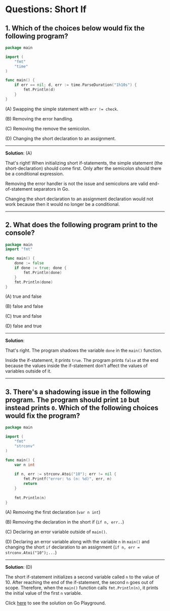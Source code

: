 # Questions: Short If #

## 1. Which of the choices below would fix the following program? ##

```go
package main

import (
	"fmt"
	"time"
)

func main() {
	if err == nil; d, err := time.ParseDuration("1h10s") {
		fmt.Println(d)
	}
}
```

(A) Swapping the simple statement with `err != check`.

(B) Removing the error handling.

(C) Removing the remove the semicolon.

(D) Changing the short declaration to an assignment.


---

**Solution**: (A)

That's right! When initializing short if-statements, the simple statement (the short-declaration) should come first. Only after the semicolon should there be a conditional expression.

Removing the error handler is not the issue and semicolons are valid end-of-statement separators in Go. 

Changing the short declaration to an assignment declaration would not work because then it would no longer be a conditional.

---

## 2. What does the following program print to the console? ##

```go
package main 
import "fmt"

func main() {
	done := false
	if done := true; done {
		fmt.Println(done)
	}
	fmt.Println(done)
}
```

(A) true and false

(B) false and false

(C) true and false

(D) false and true


---

**Solution**: 

That's right. The program shadows the variable `done` in the `main()` function. 

Inside the if-statement, it prints `true`. The program prints `false` at the end because the values inside the if-statement don't affect the values of variables outside of it.

---

## 3. There's a shadowing issue in the following program. The program should print `10` but instead prints `0`. Which of the following choices would fix the program? ##

```go
package main

import (
	"fmt"
	"strconv"
)

func main() {
	var n int
	
	if n, err := strconv.Atoi("10"); err != nil {
		fmt.Printf("error: %s (n: %d)", err, n)
		return
	} 
	
	fmt.Println(n)
}
```

(A) Removing the first declaration (`var n int`)

(B) Removing the declaration in the short if (`if n, err..`)

(C) Declaring an error variable outside of `main()`.

(D) Declaring an error variable along with the variable `n` in `main()` and changing the short `if` declaration to an assignment (`if n, err = strconv.Atoi("10");...`)

---

**Solution**: (D)

The short if-statement initializes a second variable called `n` to the value of 10. After reaching the end of the if-statement, the second `n` goes out of scope. Therefore, when the `main()` function calls `fmt.Println(n)`, it prints the initial value of the first `n` variable.

Click [here](https://play.golang.org/p/6jc-nZJNHYb) to see the solution on Go Playground.